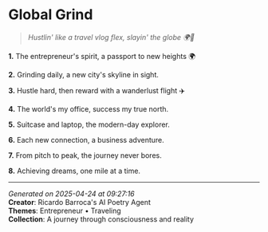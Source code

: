 # Global Grind

> *Hustlin' like a travel vlog flex, slayin' the globe 🌍🤝*

**1.** The entrepreneur's spirit, a passport to new heights 🌍


**2.** Grinding daily, a new city's skyline in sight.


**3.** Hustle hard, then reward with a wanderlust flight ✈️


**4.** The world's my office, success my true north.


**5.** Suitcase and laptop, the modern-day explorer.


**6.** Each new connection, a business adventure.


**7.** From pitch to peak, the journey never bores.


**8.** Achieving dreams, one mile at a time.



---

*Generated on 2025-04-24 at 09:27:16*  
**Creator**: Ricardo Barroca's AI Poetry Agent  
**Themes**: Entrepreneur • Traveling  
**Collection**: A journey through consciousness and reality